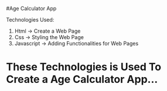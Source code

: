 #Age Calculator App

Technologies Used:

 1. Html -> Create a Web Page
 2. Css -> Styling the Web Page
 3. Javascript -> Adding Functionalities for Web Pages

# These Technologies is Used To Create a Age Calculator App...
